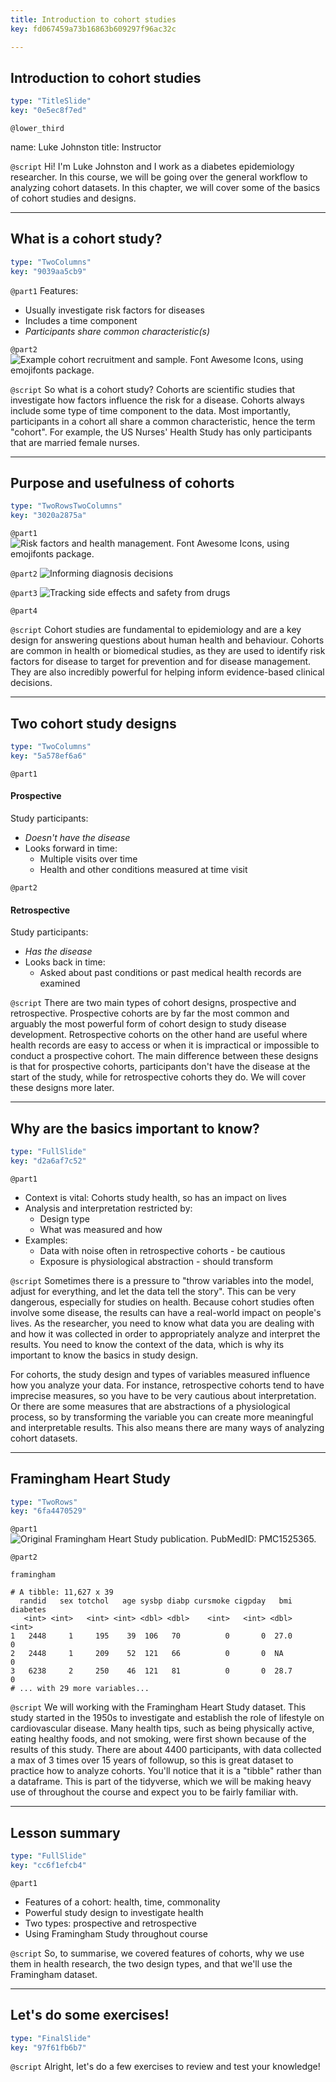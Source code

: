 ```yaml
---
title: Introduction to cohort studies
key: fd067459a73b16863b609297f96ac32c

---
```

## Introduction to cohort studies

```yaml
type: "TitleSlide"
key: "0e5ec8f7ed"
```

`@lower_third`

name: Luke Johnston
title: Instructor


`@script`
Hi! I'm Luke Johnston and I work as a diabetes epidemiology researcher. In this course, we will be going over the general workflow to analyzing cohort datasets. In this chapter, we will cover some of the basics of cohort studies and designs.


---
## What is a cohort study?

```yaml
type: "TwoColumns"
key: "9039aa5cb9"
```

`@part1`
Features:
- Usually investigate risk factors for diseases
- Includes a time component 
- *Participants share common characteristic(s)*


`@part2`
![Example cohort recruitment and sample. Font Awesome Icons, using emojifonts package.](http://s3.amazonaws.com/assets.datacamp.com/production/repositories/2079/datasets/4f1ae5179ba09672f8f19c1a005b71d883467a2c/plot-cohort-sample.png)


`@script`
So what is a cohort study? Cohorts are scientific studies that investigate how factors influence the risk for a disease. Cohorts always include some type of time component to the data. Most importantly, participants in a cohort all share a common characteristic, hence the term "cohort". For example, the US Nurses' Health Study has only participants that are married female nurses.


---
## Purpose and usefulness of cohorts

```yaml
type: "TwoRowsTwoColumns"
key: "3020a2875a"
```

`@part1`
![Risk factors and health management. Font Awesome Icons, using emojifonts package.](http://s3.amazonaws.com/assets.datacamp.com/production/repositories/2079/datasets/c3805372fcdf0f8d07a371a2a3167578bed0a36f/plot-purpose-risk-factors.png)


`@part2`
![Informing diagnosis decisions](http://s3.amazonaws.com/assets.datacamp.com/production/repositories/2079/datasets/e820bcda71d9330dfe338754432df5fd316a2b7a/plot-purpose-diagnosis.png)


`@part3`
![Tracking side effects and safety from drugs](http://s3.amazonaws.com/assets.datacamp.com/production/repositories/2079/datasets/62af4f9f6bf1799107925f3a937b84ab945ba2f9/plot-purpose-side-effects.png)


`@part4`



`@script`
Cohort studies are fundamental to epidemiology and are a key design for answering questions about human health and behaviour. Cohorts are common in health or biomedical studies, as they are used to identify risk factors for disease to target for prevention and for disease management. They are also incredibly powerful for helping inform evidence-based clinical decisions.


---
## Two cohort study designs

```yaml
type: "TwoColumns"
key: "5a578ef6a6"
```

`@part1`
#### Prospective

Study participants:

- *Doesn't have the disease*
- Looks forward in time:
    - Multiple visits over time
    - Health and other conditions measured at time visit


`@part2`
#### Retrospective

Study participants:

- *Has the disease* 
- Looks back in time:
    - Asked about past conditions or past medical health records are examined


`@script`
There are two main types of cohort designs, prospective and retrospective. Prospective cohorts are by far the most common and arguably the most powerful form of cohort design to study disease development. Retrospective cohorts on the other hand are useful where health records are easy to access or when it is impractical or impossible to conduct a prospective cohort. The main difference between these designs is that for prospective cohorts, participants don't have the disease at the start of the study, while for retrospective cohorts they do. We will cover these designs more later.


---
## Why are the basics important to know?

```yaml
type: "FullSlide"
key: "d2a6af7c52"
```

`@part1`
- Context is vital: Cohorts study health, so has an impact on lives
- Analysis and interpretation restricted by:
    - Design type
    - What was measured and how
- Examples: 
    - Data with noise often in retrospective cohorts - be cautious
    - Exposure is physiological abstraction - should transform


`@script`
Sometimes there is a pressure to "throw variables into the model, adjust for everything, and let the data tell the story". This can be very dangerous, especially for studies on health. Because cohort studies often involve some disease, the results can have a real-world impact on people's lives. As the researcher, you need to know what data you are dealing with and how it was collected in order to appropriately analyze and interpret the results. You need to know the context of the data, which is why its important to know the basics in study design.

For cohorts, the study design and types of variables measured influence how you analyze your data. For instance, retrospective cohorts tend to have imprecise measures, so you have to be very cautious about interpretation. Or there are some measures that are abstractions of a physiological process, so by transforming the variable you can create more meaningful and interpretable results. This also means there are many ways of analyzing cohort datasets.


---
## Framingham Heart Study

```yaml
type: "TwoRows"
key: "6fa4470529"
```

`@part1`
![Original Framingham Heart Study publication. PubMedID: PMC1525365.](http://s3.amazonaws.com/assets.datacamp.com/production/repositories/2079/datasets/fb4a5797d1d3f1ea761ce274b23248e606775bf0/framingham-study.png)


`@part2`
```{r}
framingham
```

```
# A tibble: 11,627 x 39
  randid   sex totchol   age sysbp diabp cursmoke cigpday   bmi diabetes
   <int> <int>   <int> <int> <dbl> <dbl>    <int>   <int> <dbl>    <int>
1   2448     1     195    39  106   70          0       0  27.0        0
2   2448     1     209    52  121   66          0       0  NA          0
3   6238     2     250    46  121   81          0       0  28.7        0
# ... with 29 more variables...
```


`@script`
We will working with the Framingham Heart Study dataset. This study started in the 1950s to investigate and establish the role of lifestyle on cardiovascular disease. Many health tips, such as being physically active, eating healthy foods, and not smoking, were first shown because of the results of this study. There are about 4400 participants, with data collected a max of 3 times over 15 years of followup, so this is great dataset to practice how to analyze cohorts. You'll notice that it is a "tibble" rather than a dataframe. This is part of the tidyverse, which we will be making heavy use of throughout the course and expect you to be fairly familiar with.


---
## Lesson summary

```yaml
type: "FullSlide"
key: "cc6f1efcb4"
```

`@part1`
- Features of a cohort: health, time, commonality
- Powerful study design to investigate health
- Two types: prospective and retrospective
- Using Framingham Study throughout course


`@script`
So, to summarise, we covered features of cohorts, why we use them in health research, the two design types, and that we'll use the Framingham dataset.


---
## Let's do some exercises!

```yaml
type: "FinalSlide"
key: "97f61fb6b7"
```

`@script`
Alright, let's do a few exercises to review and test your knowledge!

